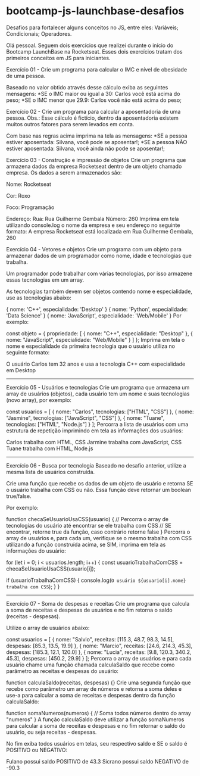 # bootcamp-js-launchbase-desafios
Desafios para fortalecer alguns conceitos no JS, entre eles:  Variáveis; Condicionais; Operadores.

Olá pessoal. Seguem dois exercícios que realizei durante o início do Bootcamp LaunchBase na Rocketseat. Esses dois exercícios tratam dos primeiros conceitos em JS para iniciantes.

Exercício 01 - Crie um programa para calcular o IMC e nível de obesidade de uma pessoa.

Baseado no valor obtido através desse cálculo exiba as seguintes mensagens:
      *SE o IMC maior ou igual a 30: Carlos você está acima do peso;
      *SE o IMC menor que 29.9: Carlos você não está acima do peso;

Exercício 02 - Crie um programa para calcular a aposentadoria de uma pessoa.
Obs.: Esse cálculo é fictício, dentro da aposentadoria existem muitos outros fatores para serem levados em conta.

Com base nas regras acima imprima na tela as mensagens:
      *SE a pessoa estiver aposentada: Silvana, você pode se aposentar!;
      *SE a pessoa NÃO estiver aposentada: Silvana, você ainda não pode se aposentar!;
      
      
Exercício 03 - Construção e impressão de objetos
Crie um programa que armazena dados da empresa Rocketseat dentro de um objeto chamado empresa. Os dados a serem armazenados são:

Nome: Rocketseat

Cor: Roxo

Foco: Programação

Endereço:
Rua: Rua Guilherme Gembala
Número: 260
Imprima em tela utilizando console.log o nome da empresa e seu endereço no seguinte formato:
A empresa Rocketseat está localizada em Rua Guilherme Gembala, 260

Exercício 04 - Vetores e objetos
Crie um programa com um objeto para armazenar dados de um programador como nome, idade e tecnologias que trabalha.

Um programador pode trabalhar com várias tecnologias, por isso armazene essas tecnologias em um array.

As tecnologias também devem ser objetos contendo nome e especialidade, use as tecnologias abaixo:

{ nome: 'C++', especialidade: 'Desktop' }
{ nome: 'Python', especialidade: 'Data Science' }
{ nome: 'JavaScript', especialidade: 'Web/Mobile' }
Por exemplo:

const objeto = {
  propriedade: [
    { nome: "C++", especialidade: "Desktop" },
    { nome: "JavaScript", especialidade: "Web/Mobile" }
  ]
};
Imprima em tela o nome e especialidade da primeira tecnologia que o usuário utiliza no seguinte formato:

O usuário Carlos tem 32 anos e usa a tecnologia C++ com especialidade em Desktop
**********

Exercício 05 - Usuários e tecnologias
Crie um programa que armazena um array de usuários (objetos), cada usuário tem um nome e suas tecnologias (novo array), por exemplo:

const usuarios = [
  { nome: "Carlos", tecnologias: ["HTML", "CSS"] },
  { nome: "Jasmine", tecnologias: ["JavaScript", "CSS"] },
  { nome: "Tuane", tecnologias: ["HTML", "Node.js"] }
];
Percorra a lista de usuários com uma estrutura de repetição imprimindo em tela as informações dos usuários:

Carlos trabalha com HTML, CSS
Jarmine trabalha com JavaScript, CSS
Tuane trabalha com HTML, Node.js
*********

Exercício 06 - Busca por tecnologia
Baseado no desafio anterior, utilize a mesma lista de usuários construída.

Crie uma função que recebe os dados de um objeto de usuário e retorna SE o usuário trabalha com CSS ou não. Essa função deve retornar um boolean true/false.

Por exemplo:

function checaSeUsuarioUsaCSS(usuario) {
  // Percorra o array de tecnologias do usuário até encontrar se ele trabalha com CSS
  // SE encontrar, retorne true da função, caso contrário retorne false
}
Percorra o array de usuários e, para cada um, verifique se o mesmo trabalha com CSS utilizando a função construída acima, se SIM, imprima em tela as informações do usuário:

for (let i = 0; i < usuarios.length; i++) {
  const usuarioTrabalhaComCSS = checaSeUsuarioUsaCSS(usuario[i]);

  if (usuarioTrabalhaComCSS) {
    console.log(`O usuário ${usuario[i].nome} trabalha com CSS`);
  }
}
*****

Exercício 07 - Soma de despesas e receitas
Crie um programa que calcula a soma de receitas e despesas de usuários e no fim retorna o saldo (receitas - despesas).

Utilize o array de usuários abaixo:

const usuarios = [
  {
    nome: "Salvio",
    receitas: [115.3, 48.7, 98.3, 14.5],
    despesas: [85.3, 13.5, 19.9]
  },
  {
    nome: "Marcio",
    receitas: [24.6, 214.3, 45.3],
    despesas: [185.3, 12.1, 120.0]
  },
  {
    nome: "Lucia",
    receitas: [9.8, 120.3, 340.2, 45.3],
    despesas: [450.2, 29.9]
  }
];
Percorra o array de usuários e para cada usuário chame uma função chamada calculaSaldo que recebe como parâmetro as receitas e despesas do usuário:

function calculaSaldo(receitas, despesas) {}
Crie uma segunda função que recebe como parâmetro um array de números e retorna a soma deles e use-a para calcular a soma de receitas e despesas dentro da função calculaSaldo:

function somaNumeros(numeros) {
  // Soma todos números dentro do array "numeros"
}
A função calculaSaldo deve utilizar a função somaNumeros para calcular a soma de receitas e despesas e no fim retornar o saldo do usuário, ou seja receitas - despesas.

No fim exiba todos usuários em telas, seu respectivo saldo e SE o saldo é POSITIVO ou NEGATIVO:

Fulano possui saldo POSITIVO de 43.3
Sicrano possui saldo NEGATIVO de -90.3
